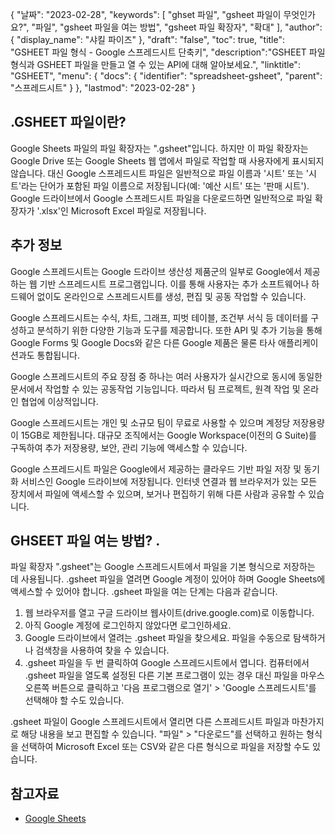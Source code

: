{
"날짜": "2023-02-28",
  "keywords": [
"ghset 파일",
"gsheet 파일이 무엇인가요?",
"파일",
"gsheet 파일을 여는 방법",
"gsheet 파일 확장자",
"확대"
],
  "author": {
"display_name": "샤킬 파이즈"
},
"draft": "false",
"toc": true,
"title": "GSHEET 파일 형식 - Google 스프레드시트 단축키",
  "description":"GSHEET 파일 형식과 GSHEET 파일을 만들고 열 수 있는 API에 대해 알아보세요.",
"linktitle": "GSHEET",
  "menu": {
    "docs": {
      "identifier": "spreadsheet-gsheet",
"parent": "스프레드시트"
}
},
"lastmod": "2023-02-28"
}

## .GSHEET 파일이란?

Google Sheets 파일의 파일 확장자는 ".gsheet"입니다. 하지만 이 파일 확장자는 Google Drive 또는 Google Sheets 웹 앱에서 파일로 작업할 때 사용자에게 표시되지 않습니다. 대신 Google 스프레드시트 파일은 일반적으로 파일 이름과 '시트' 또는 '시트'라는 단어가 포함된 파일 이름으로 저장됩니다(예: '예산 시트' 또는 '판매 시트'). Google 드라이브에서 Google 스프레드시트 파일을 다운로드하면 일반적으로 파일 확장자가 '.xlsx'인 Microsoft Excel 파일로 저장됩니다.

## 추가 정보

Google 스프레드시트는 Google 드라이브 생산성 제품군의 일부로 Google에서 제공하는 웹 기반 스프레드시트 프로그램입니다. 이를 통해 사용자는 추가 소프트웨어나 하드웨어 없이도 온라인으로 스프레드시트를 생성, 편집 및 공동 작업할 수 있습니다.

Google 스프레드시트는 수식, 차트, 그래프, 피벗 테이블, 조건부 서식 등 데이터를 구성하고 분석하기 위한 다양한 기능과 도구를 제공합니다. 또한 API 및 추가 기능을 통해 Google Forms 및 Google Docs와 같은 다른 Google 제품은 물론 타사 애플리케이션과도 통합됩니다.

Google 스프레드시트의 주요 장점 중 하나는 여러 사용자가 실시간으로 동시에 동일한 문서에서 작업할 수 있는 공동작업 기능입니다. 따라서 팀 프로젝트, 원격 작업 및 온라인 협업에 이상적입니다.

Google 스프레드시트는 개인 및 소규모 팀이 무료로 사용할 수 있으며 계정당 저장용량이 15GB로 제한됩니다. 대규모 조직에서는 Google Workspace(이전의 G Suite)를 구독하여 추가 저장용량, 보안, 관리 기능에 액세스할 수 있습니다.

Google 스프레드시트 파일은 Google에서 제공하는 클라우드 기반 파일 저장 및 동기화 서비스인 Google 드라이브에 저장됩니다. 인터넷 연결과 웹 브라우저가 있는 모든 장치에서 파일에 액세스할 수 있으며, 보거나 편집하기 위해 다른 사람과 공유할 수 있습니다.

## GHSEET 파일 여는 방법? .

파일 확장자 ".gsheet"는 Google 스프레드시트에서 파일을 기본 형식으로 저장하는 데 사용됩니다. .gsheet 파일을 열려면 Google 계정이 있어야 하며 Google Sheets에 액세스할 수 있어야 합니다. .gsheet 파일을 여는 단계는 다음과 같습니다.

1. 웹 브라우저를 열고 구글 드라이브 웹사이트(drive.google.com)로 이동합니다.
2. 아직 Google 계정에 로그인하지 않았다면 로그인하세요.
3. Google 드라이브에서 열려는 .gsheet 파일을 찾으세요. 파일을 수동으로 탐색하거나 검색창을 사용하여 찾을 수 있습니다.
4. .gsheet 파일을 두 번 클릭하여 Google 스프레드시트에서 엽니다. 컴퓨터에서 .gsheet 파일을 열도록 설정된 다른 기본 프로그램이 있는 경우 대신 파일을 마우스 오른쪽 버튼으로 클릭하고 '다음 프로그램으로 열기' > 'Google 스프레드시트'를 선택해야 할 수도 있습니다.

.gsheet 파일이 Google 스프레드시트에서 열리면 다른 스프레드시트 파일과 마찬가지로 해당 내용을 보고 편집할 수 있습니다. "파일" > "다운로드"를 선택하고 원하는 형식을 선택하여 Microsoft Excel 또는 CSV와 같은 다른 형식으로 파일을 저장할 수도 있습니다.

## 참고자료
* [Google Sheets](https://en.wikipedia.org/wiki/Google_Sheets)
